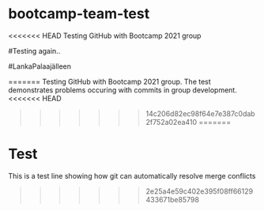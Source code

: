 # bootcamp-team-test
<<<<<<< HEAD
Testing GitHub with Bootcamp 2021 group

#Testing again..

#LankaPalaajälleen

=======
Testing GitHub with Bootcamp 2021 group. The test demonstrates problems occuring with commits in group development.
<<<<<<< HEAD
>>>>>>> 14c206d82ec98f64e7e387c0dab2f752a02ea410
=======

# Test
This is a test line showing how git can automatically resolve merge conflicts
>>>>>>> 2e25a4e59c402e395f08ff66129433671be85798
